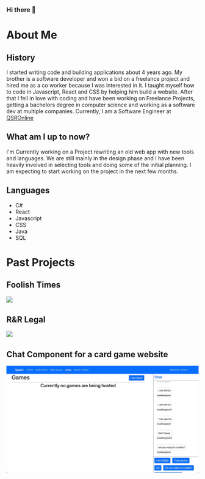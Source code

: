 ### Hi there 👋
<h1>About Me</h1>
<h2>History</h2>
I started writing code and building applications about 4 years ago. My brother is a software developer and won a bid on a freelance project and hired me as a co worker because I was interested in it. I taught myself how to code in Javascript, React and CSS by helping him build a website. After that I fell in love with coding and have been working on Freelance Projects, getting a bachelors degree in computer science and working as a software dev at multiple companies. Currently, I am a Software Engineer at <a href="https://go.qsronline.com/">QSROnline<a/>

<h2>What am I up to now?</h2>
I'm Currently working on a Project rewriting an old web app with new tools and languages. We are still mainly in the design phase and I have been heavily involved in selecting tools and doing some of the initial planning. I am expecting to start working on the project in the next few months.

<h2>Languages</h2>
<ul>
  <li>C#</li>
  <li>React</li>
  <li>Javascript</li>
  <li>CSS</li>
  <li>Java</li>
  <li>SQL</li>
</ul>

<h1>Past Projects</h1>

<h2>Foolish Times</h2>
<img src="https://github.com/Jishua-allen/Jishua-allen/blob/main/FoolishTimes.gif"/>

<h2>R&R Legal</h2>
<img src="https://github.com/Jishua-allen/Jishua-allen/blob/main/R&RLegal.gif" width="1080"/>

<h2>Chat Component for a card game website</h2>
<img src="https://github.com/Jishua-allen/Jishua-allen/blob/main/ChatComponent.gif"/>








<!--
**Jishua-allen/Jishua-allen** is a ✨ _special_ ✨ repository because its `README.md` (this file) appears on your GitHub profile.

Here are some ideas to get you started:

- 🔭 I’m currently working on ...
I'm Currently working on a new Project rewriting an application for QSROnline.
- 🌱 I’m currently learning ...
I am currently learning about Pipelines and CI/CD. As I am learning more about it I am trying to build a new Pipeline and deployment process to fully automate publishing for a project at my current work place QSROnline. 
- 👯 I’m looking to collaborate on ...
- 🤔 I’m looking for help with ...
- 💬 Ask me about ...
- 📫 How to reach me: ...
- 😄 Pronouns: ...
- ⚡ Fun fact: ...
-->
